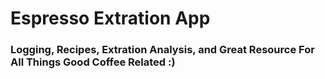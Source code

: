 # Espresso Extration App
### Logging, Recipes, Extration Analysis, and Great Resource For All Things Good Coffee Related :)
